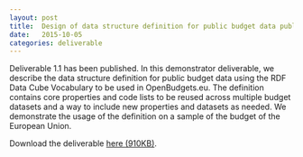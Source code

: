 ```yaml
---
layout: post
title:  Design of data structure definition for public budget data published
date:   2015-10-05
categories: deliverable
---
```

Deliverable 1.1 has been published. In this demonstrator deliverable, we describe the data structure definition for public budget data using the RDF Data Cube Vocabulary to be used in OpenBudgets.eu. The definition contains core properties and code lists to be reused across multiple budget datasets and a way to include new properties and datasets as needed. We demonstrate the usage of the definition on a sample of the budget of the European Union. 

Download the deliverable [here (910KB)]({{site.baseurl}}/assets/Deliverables/D1.2.pdf).


